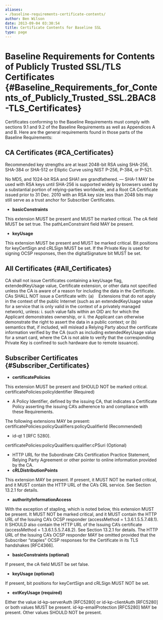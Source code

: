 ```yaml
---
aliases:
- /baseline-requirements-certificate-contents/
author: Ben Wilson
date: 2013-09-04 03:30:54
title: Certificate Contents for Baseline SSL
type: page
---
```


# Baseline Requirements for Contents of Publicly Trusted SSL/TLS Certificates {#Baseline_Requirements_for_Contents_of_Publicly_Trusted_SSL.2BAC8-TLS_Certificates}

Certificates conforming to the Baseline Requirements must comply with sections 9.1 and 9.2 of the Baseline Requirements as well as Appendices A and B. Here are the general requirements found in those parts of the Baseline Requirements:

## CA Certificates {#CA_Certificates}

Recommended key strengths are at least 2048-bit RSA using SHA-256, SHA-384 or SHA-512 or Elliptic Curve using NIST P-256, P-384, or P-521.

No MD5, and 1024-bit RSA and SHA1 are grandfathered. — SHA-1 MAY be used with RSA keys until SHA-256 is supported widely by browsers used by a substantial portion of relying-parties worldwide, and a Root CA Certificate issued prior to 31 Dec. 2010 with an RSA key size less than 2048 bits may still serve as a trust anchor for Subscriber Certificates.

- **basicConstraints**

This extension MUST be present and MUST be marked critical. The cA field MUST be set true. The pathLenConstraint field MAY be present.

- **keyUsage**

This extension MUST be present and MUST be marked critical. Bit positions for keyCertSign and cRLSign MUST be set. If the Private Key is used for signing OCSP responses, then the digitalSignature bit MUST be set.

## All Certificates {#All_Certificates}

CA shall not issue Certificates containing a keyUsage flag, extendedKeyUsage value, Certificate extension, or other data not specified unless the CA is aware of a reason for including the data in the Certificate. CAs SHALL NOT issue a Certificate with: (a)    Extensions that do not apply in the context of the public Internet (such as an extendedKeyUsage value for a service that is only valid in the context of a privately managed network), unless: i. such value falls within an OID arc for which the Applicant demonstrates ownership, or ii. the Applicant can otherwise demonstrate the right to assert the data in a public context; or (b)    semantics that, if included, will mislead a Relying Party about the certificate information verified by the CA (such as including extendedKeyUsage value for a smart card, where the CA is not able to verify that the corresponding Private Key is confined to such hardware due to remote issuance).

## Subscriber Certificates {#Subscriber_Certificates}

- **certificatePolicies**

This extension MUST be present and SHOULD NOT be marked critical. certificatePolicies:policyIdentifier (Required)

- A Policy Identifier, defined by the issuing CA, that indicates a Certificate Policy asserting the issuing CA’s adherence to and compliance with these Requirements.

The following extensions MAY be present: certificatePolicies:policyQualifiers:policyQualifierId (Recommended)

- id-qt 1 \[RFC 5280\].

certificatePolicies:policyQualifiers:qualifier:cPSuri (Optional)

- HTTP URL for the Subordinate CA’s Certification Practice Statement, Relying Party Agreement or other pointer to online information provided by the CA.
- **cRLDistributionPoints**

This extension MAY be present. If present, it MUST NOT be marked critical, and it MUST contain the HTTP URL of the CA’s CRL service. See Section 13.2.1 for details.

- **authorityInformationAccess**

With the exception of stapling, which is noted below, this extension MUST be present. It MUST NOT be marked critical, and it MUST contain the HTTP URL of the Issuing CA’s OCSP responder (accessMethod = 1.3.6.1.5.5.7.48.1). It SHOULD also contain the HTTP URL of the Issuing CA’s certificate (accessMethod = 1.3.6.1.5.5.7.48.2). See Section 13.2.1 for details. The HTTP URL of the Issuing CA’s OCSP responder MAY be omitted provided that the Subscriber “staples” OCSP responses for the Certificate in its TLS handshakes \[RFC4366\].

- **basicConstraints (optional)**

If present, the cA field MUST be set false.

- **keyUsage (optional)**

If present, bit positions for keyCertSign and cRLSign MUST NOT be set.

- **extKeyUsage (required)**

Either the value id-kp-serverAuth \[RFC5280\] or id-kp-clientAuth \[RFC5280\] or both values MUST be present. id-kp-emailProtection \[RFC5280\] MAY be present. Other values SHOULD NOT be present.